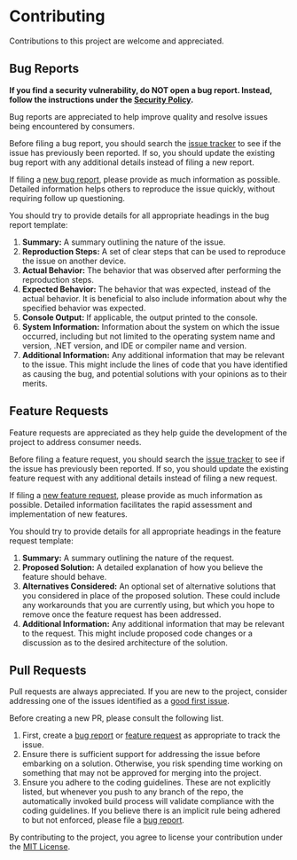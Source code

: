 <!-- © Muiris Woulfe. Licensed under the MIT License. -->

# Contributing

Contributions to this project are welcome and appreciated.

## Bug Reports

**If you find a security vulnerability, do NOT open a bug report. Instead,
follow the instructions under the [Security Policy][security].**

Bug reports are appreciated to help improve quality and resolve issues being
encountered by consumers.

Before filing a bug report, you should search the [issue tracker][bugtracker] to
see if the issue has previously been reported. If so, you should update the
existing bug report with any additional details instead of filing a new report.

If filing a [new bug report][bugreport], please provide as much information as
possible. Detailed information helps others to reproduce the issue quickly,
without requiring follow up questioning.

You should try to provide details for all appropriate headings in the bug report
template:

1. **Summary:** A summary outlining the nature of the issue.
2. **Reproduction Steps:** A set of clear steps that can be used to reproduce
   the issue on another device.
3. **Actual Behavior:** The behavior that was observed after performing the
   reproduction steps.
4. **Expected Behavior:** The behavior that was expected, instead of the actual
   behavior. It is beneficial to also include information about why the
   specified behavior was expected.
5. **Console Output:** If applicable, the output printed to the console.
6. **System Information:** Information about the system on which the issue
   occurred, including but not limited to the operating system name and version,
   .NET version, and IDE or compiler name and version.
7. **Additional Information:** Any additional information that may be relevant
   to the issue. This might include the lines of code that you have identified
   as causing the bug, and potential solutions with your opinions as to their
   merits.

## Feature Requests

Feature requests are appreciated as they help guide the development of the
project to address consumer needs.

Before filing a feature request, you should search the
[issue tracker][featuretracker] to see if the issue has previously been
reported. If so, you should update the existing feature request with any
additional details instead of filing a new request.

If filing a [new feature request][featurerequest], please provide as much
information as possible. Detailed information facilitates the rapid assessment
and implementation of new features.

You should try to provide details for all appropriate headings in the feature
request template:

1. **Summary:** A summary outlining the nature of the request.
2. **Proposed Solution:** A detailed explanation of how you believe the feature
   should behave.
3. **Alternatives Considered:** An optional set of alternative solutions that
   you considered in place of the proposed solution. These could include any
   workarounds that you are currently using, but which you hope to remove once
   the feature request has been addressed.
4. **Additional Information:** Any additional information that may be relevant
   to the request. This might include proposed code changes or a discussion as
   to the desired architecture of the solution.

## Pull Requests

Pull requests are always appreciated. If you are new to the project, consider
addressing one of the issues identified as a [good first issue][goodfirstissue].

Before creating a new PR, please consult the following list.

1. First, create a [bug report][bugreport] or [feature request][featurerequest]
   as appropriate to track the issue.
2. Ensure there is sufficient support for addressing the issue before embarking
   on a solution. Otherwise, you risk spending time working on something that
   may not be approved for merging into the project.
3. Ensure you adhere to the coding guidelines. These are not explicitly listed,
   but whenever you push to any branch of the repo, the automatically invoked
   build process will validate compliance with the coding guidelines. If you
   believe there is an implicit rule being adhered to but not enforced, please
   file a [bug report][bugreport].

By contributing to the project, you agree to license your contribution under the
[MIT License][license].

[security]: SECURITY.md
[bugreport]: https://github.com/muiriswoulfe/NuGet-Transitive-Dependency-Finder/issues/new?assignees=muiriswoulfe&labels=bug&template=bug-report.md
[bugtracker]: https://github.com/muiriswoulfe/NuGet-Transitive-Dependency-Finder/labels/bug
[featurerequest]: https://github.com/muiriswoulfe/NuGet-Transitive-Dependency-Finder/issues/new?assignees=muiriswoulfe&labels=enhancement&template=feature-request.md
[featuretracker]: https://github.com/muiriswoulfe/NuGet-Transitive-Dependency-Finder/labels/enhancement
[goodfirstissue]: https://github.com/muiriswoulfe/NuGet-Transitive-Dependency-Finder/labels/good%20first%20issue
[license]: ../LICENSE.md
